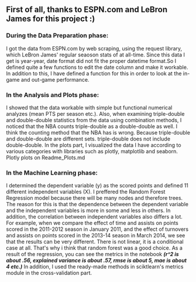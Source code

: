 ## First of all, thanks to ESPN.com and LeBron James for this project :)

### During the Data Preparation phase: 
I got the data from ESPN.com by web scraping, using the request library, which LeBron James' regular seaoson stats of at all-time. Since this data I get is year-year, date format did not fit the proper datetime format.So I defined quite a few functions to edit the date column and make it workable. In addition to this, I have defined a function for this in order to look at the in-game and out-game performance. 

### In the Analysis and Plots phase:
I showed that the data workable with simple but functional numerical analyzes (mean PTS per season etc.). Also, when examining triple-double and double-double statistics from the data using combination methods, I noticed that the NBA counts triple-double as a double-double as well. I think the counting method that the NBA has is wrong. Because triple-double and double-double are different sets. triple-double does not include double-double. In the plots part, I visualized the data I have according to various categories with libraries such as plotly, matplotlib and seaborn. Plotly plots on Readme_Plots.md

### In the Machine Learning phase:
I determined the dependent variable (y) as the scored points and defined 11 different independent variables (X). I preffered the Random Forest Regression model because there will be many nodes and therefore trees. The reason for this is that the dependence between the dependent variable and the independent variables is more in some and less in others. In addition, the correlation between independent variables also differs a lot. For example, when we compare the effect of time and assists on points scored in the 2011-2012 season in January 2011, and the effect of turnovers and assists on points scored in the 2013-14 season in March 2014, we see that the results can be very different. There is not linear, it is a conditional case at all. That's why i think that random forest was a good choice. As a result of the regression, you can see the metrics in the notebook ___(r^2 is about .56, explained variance is about .57, rmse is about 5, mae is about 4 etc.)___ In addition, I used the ready-made methods in sciktlearn's metrics module in the cross-validation part.
